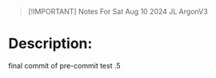 > [!IMPORTANT] Notes For Sat Aug 10 2024 JL ArgonV3 

 # Description: 

 final commit of pre-commit test .5
